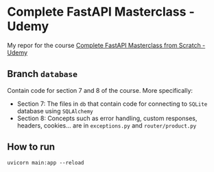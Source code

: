 # Complete FastAPI Masterclass - Udemy

My repor for the course [Complete FastAPI Masterclass from Scratch - Udemy](https://www.udemy.com/course/completefastapi/)

## Branch `database`

Contain code for section 7 and 8 of the course. More specifically:

- Section 7: The files in `db` that contain code for connecting to `SQLite` database using `SQLAlchemy`
- Section 8: Concepts such as error handling, custom responses, headers, cookies... are in `exceptions.py` and `router/product.py`

## How to run

`uvicorn main:app --reload`
